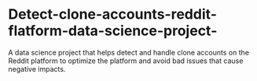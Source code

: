 # Detect-clone-accounts-reddit-flatform-data-science-project-
A data science project that helps detect and handle clone accounts on the Reddit platform to optimize the platform and avoid bad issues that cause negative impacts.
